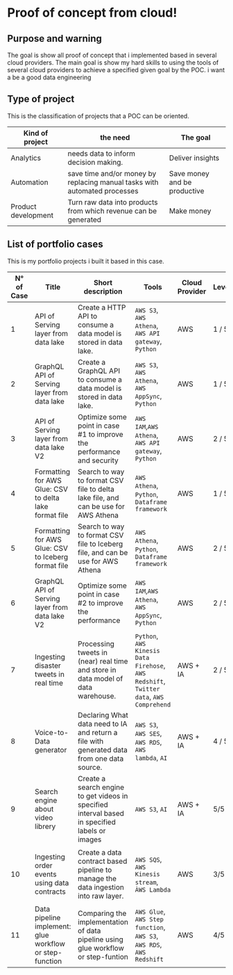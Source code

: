 # Proof of concept from cloud! 

## Purpose and warning

The goal is show all proof of concept that i implemented based in several cloud providers. The main goal is show my hard skills to using the tools of several cloud providers to achieve a specified given goal by the POC. i want a be a good data engineering

## Type of project

This is the classification of projects that a POC can be oriented.

| Kind of project | the need | The goal |
|-----------------|----------|---------|
| Analytics | needs data to inform decision making.| Deliver insights |
| Automation | save time and/or money by replacing manual tasks with automated processes | Save money and be productive |
| Product development | Turn raw data into products from which revenue  can be generated | Make money |

## List of portfolio cases

This is my portfolio projects i built it based in this case.

| N° of Case | Title | Short description | Tools | Cloud Provider | Level | Concepts | Status | Name of project |
|------------|-------|-------------------|-------|-------|---------------|----------|--------|------------------|
| 1 | API of Serving layer from data lake | Create a HTTP API to consume a data model is stored in data lake. | `AWS S3`, `AWS Athena`, `AWS API gateway`, `Python` | AWS | 1 / 5 | `Data lake`, `Data modeling`, `AWS tools`  | `Finished` :rocket: | AWS_API_of_serving_layer_from_data_lake |
| 2 | GraphQL API of Serving layer from data lake | Create a GraphQL API to consume a data model is stored in data lake. | `AWS S3`, `AWS Athena`, `AWS AppSync`, `Python` | AWS |  1 / 5 |  `Data lake`, `Data modeling`, `AWS tools` | `Finished` 🤩 | AWS_GRAPHQL_of_serving_layer_from_data_lake |
| 3 | API of Serving layer from data lake V2 | Optimize some point in case #1 to improve the performance and security |  `AWS IAM`,`AWS Athena`, `AWS API gateway`, `Python` | AWS | 2 / 5 | `Data lake`, `Data modeling`, `AWS tools`  | `In progress...`🙉 | `Soon` |
| 4 | Formatting for AWS Glue: CSV to delta lake format file | Search to way to format CSV file to delta lake file, and can be use for AWS Athena | `AWS Athena`, `Python`, `Dataframe framework`| AWS | 1 / 5  | `File formatting`, `AWS tools`, `Data conversion` | `Get ready to start` |  `Soon` |
| 5 | Formatting for AWS Glue: CSV to Iceberg format file | Search to way to format CSV file to Iceberg file, and can be use for AWS Athena | `AWS Athena`, `Python`, `Dataframe framework`| AWS | 2 / 5  | `File formatting`, `AWS tools`, `Data conversion` | `Finished` 💫  | AWS_convert_csv_to_iceberg_format |
| 6 | GraphQL API of Serving layer from data lake V2 | Optimize some point in case #2 to improve the performance |  `AWS IAM`,`AWS Athena`, `AWS AppSync`, `Python` | AWS | 2 / 5 | `Data lake`, `Data modeling`, `AWS tools`  | `Get ready to start` | `Soon` |
| 7 | Ingesting disaster tweets in real time | Processing tweets in (near) real time and store in data model of data warehouse. | `Python`, `AWS Kinesis Data Firehose`, `AWS Redshift`, `Twitter data`, `AWS Comprehend` | AWS + IA | 2 / 5 | `Real time processing`, ` Data ingestion`, `Analisis of Text`, `Classification AI` | `Finished` 😍 | AWS_Ingesting_disaster_tweets_in_real_time |
| 8 | Voice-to-Data generator | Declaring What data need to IA and return a file with generated data from one data source. | `AWS S3`, `AWS SES`, `AWS RDS`, `AWS lambda`, `AI` | AWS + IA | 4 / 5 | `Data modeling`, `Integration system`, `Semantic layers`, `SQL IA generator` |  `Get ready to start` |  `Soon` |
| 9 | Search engine about video librery | Create a search engine to get videos in specified interval based in specified labels or images |  `AWS S3`, `AI` | AWS + IA | 5/5 | `Data lake`, `Ingestion process`, `Embedding vectors`, `Computational vision` |  `Get ready to start` |  `Soon` |
| 10 | Ingesting order events using data contracts | Create a data contract based pipeline to manage the data ingestion into raw layer. | `AWS SQS`, `AWS Kinesis stream`, `ÀWS Lambda`| AWS | 3/5 | `Data contract`, `Data pipeline`, `Streaming processing`, `Data ingestation`, `Logistic` |  `Get ready to start` | `Soon` |
| 11 | Data pipeline implement: glue workflow or step-function | Comparing the implementation of data pipeline using glue workflow or  step-funtion | `AWS Glue`, `AWS Step function`, `AWS S3`, `AWS RDS`, `AWS Redshift` | AWS | 4/5 | `Data ingestation`, `Data pipeline`, `Processing Tools` | `Get ready to start` | `Soon` |
